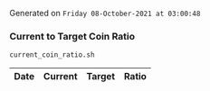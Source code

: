 Generated on `Friday 08-October-2021 at 03:00:48`

### Current to Target Coin Ratio
`current_coin_ratio.sh`

Date|Current|Target|Ratio
---|---|---|---

